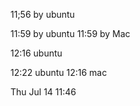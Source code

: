 11;56 by ubuntu

11:59 by ubuntu
11:59 by Mac

12:16 ubuntu

12:22 ubuntu
12:16 mac

Thu Jul 14 11:46